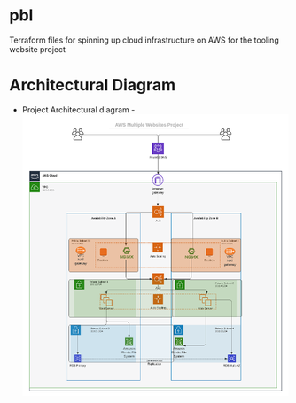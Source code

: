 # pbl
Terraform files for spinning up cloud infrastructure on AWS for the tooling website project


# Architectural Diagram
- Project Architectural diagram - ![](pbl/imgs/architecture-diagram.png)

